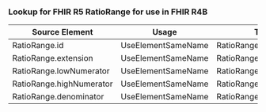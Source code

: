 ### Lookup for FHIR R5 RatioRange for use in FHIR R4B

| Source Element | Usage | Target |
| -------------- | ----- | ------ |
| RatioRange.id | UseElementSameName | RatioRange.id |
| RatioRange.extension | UseElementSameName | RatioRange.extension |
| RatioRange.lowNumerator | UseElementSameName | RatioRange.lowNumerator |
| RatioRange.highNumerator | UseElementSameName | RatioRange.highNumerator |
| RatioRange.denominator | UseElementSameName | RatioRange.denominator |
